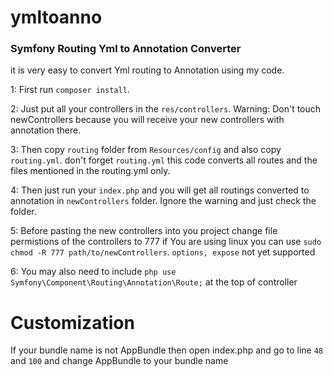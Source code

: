 # ymltoanno
### Symfony Routing Yml to Annotation Converter

it is very easy to convert Yml routing to Annotation using my code.

1: First run `composer install`.

2: Just put all your controllers in the `res/controllers`.
Warning: Don't touch newControllers because you will receive your new controllers with annotation there.

3: Then copy `routing` folder from `Resources/config` and also copy `routing.yml`. don't forget `routing.yml` this code converts all routes and the files mentioned in the routing.yml only.

4: Then just run your `index.php` and you will get all routings converted to annotation in `newControllers` folder. Ignore the warning and just check the folder.

5: Before pasting the new controllers into you project change file permistions of the controllers to 777
if You are using linux you can use `sudo chmod -R 777 path/to/newControllers`. 
`options, expose` not yet supported

6: You may also need to include `php use Symfony\Component\Routing\Annotation\Route;` at the top of controller

# Customization
If your bundle name is not AppBundle then open index.php and go to line `48` and `100` and change AppBundle to your bundle name
